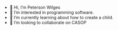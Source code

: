 - 👋 Hi, I’m Peterson Wilges
- 👀 I’m interested in programming software.
- 🌱 I’m currently learning about how to create a child.
- 💞️ I’m looking to collaborate on CASOP

<!---
pwilges/pwilges is a ✨ special ✨ repository because its `README.md` (this file) appears on your GitHub profile.
You can click the Preview link to take a look at your changes.
--->
